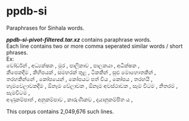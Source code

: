 # ppdb-si
Paraphrases for Sinhala words.<br>

<em><b>ppdb-si-pivot-filtered.tar.xz</b></em> contains paraphrase words.<br>
Each line contains two or more comma seperated similar words / short phrases.<br>
Ex:<br>
වෝර්ඩන් , අධ්‍යක්ෂක , මුර , පාලිකාව , පාලකයා , අධීක්ෂක , <br>
කීපෙකදීම , කිහිපයක් , සමහරක් තුළ , ටිකකින් , සුළු මොහොතකින් , <br>
තරහකින්නේ , කෝපයෙන් , කෝපයට පත් විය , කෝපය , තරහයි , <br>
හැමවෙලාවකදීම , ඕනෑම වේලාවක , ඕනෑම අවස්ථාවක , සෑම විටම , නිතරම , සැමවිටම , <br>
අණුකම්පාත් , අනුකම්පාව , කාරුණිකව , දයානුකම්පිත ය , <br>

This corpus contains 2,049,676 such lines.
